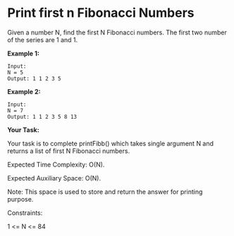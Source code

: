 # Print first n Fibonacci Numbers

Given a number N, find the first N Fibonacci numbers. The first two number of the series are 1 and 1.

**Example 1:**
```
Input:
N = 5
Output: 1 1 2 3 5
```
**Example 2:**
```
Input:
N = 7
Output: 1 1 2 3 5 8 13
```
**Your Task:**

Your task is to complete printFibb() which takes single argument N and returns a list of first N Fibonacci numbers.

Expected Time Complexity: O(N).

Expected Auxiliary Space: O(N).

Note: This space is used to store and return the answer for printing purpose.

Constraints:

1 <= N <= 84

